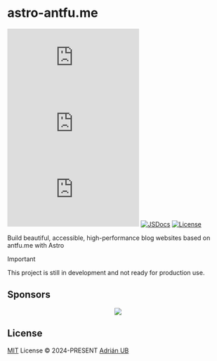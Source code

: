 # astro-antfu.me

[![npm version][npm-version-src]][npm-version-href]
[![npm downloads][npm-downloads-src]][npm-downloads-href]
[![bundle][bundle-src]][bundle-href]
[![JSDocs][jsdocs-src]][jsdocs-href]
[![License][license-src]][license-href]

Build beautiful, accessible, high-performance blog websites based on antfu.me with Astro

> [!IMPORTANT]
> This project is still in development and not ready for production use.

## Sponsors

<p align="center">
  <a href="https://cdn.jsdelivr.net/gh/adrian-ub/static/sponsors.svg">
    <img src='https://cdn.jsdelivr.net/gh/adrian-ub/static/sponsors.svg'/>
  </a>
</p>

## License

[MIT](./LICENSE) License © 2024-PRESENT [Adrián UB](https://github.com/adrian-ub)

<!-- Badges -->

[npm-version-src]: https://img.shields.io/npm/v/astro-antfu.me?style=flat&colorA=080f12&colorB=1fa669
[npm-version-href]: https://npmjs.com/package/astro-antfu.me
[npm-downloads-src]: https://img.shields.io/npm/dm/astro-antfu.me?style=flat&colorA=080f12&colorB=1fa669
[npm-downloads-href]: https://npmjs.com/package/astro-antfu.me
[bundle-src]: https://img.shields.io/bundlephobia/minzip/astro-antfu.me?style=flat&colorA=080f12&colorB=1fa669&label=minzip
[bundle-href]: https://bundlephobia.com/result?p=astro-antfu.me
[license-src]: https://img.shields.io/github/license/adrian-ub/astro-antfu.me.svg?style=flat&colorA=080f12&colorB=1fa669
[license-href]: https://github.com/adrian-ub/astro-antfu.me/blob/main/LICENSE
[jsdocs-src]: https://img.shields.io/badge/jsdocs-reference-080f12?style=flat&colorA=080f12&colorB=1fa669
[jsdocs-href]: https://www.jsdocs.io/package/astro-antfu.me
